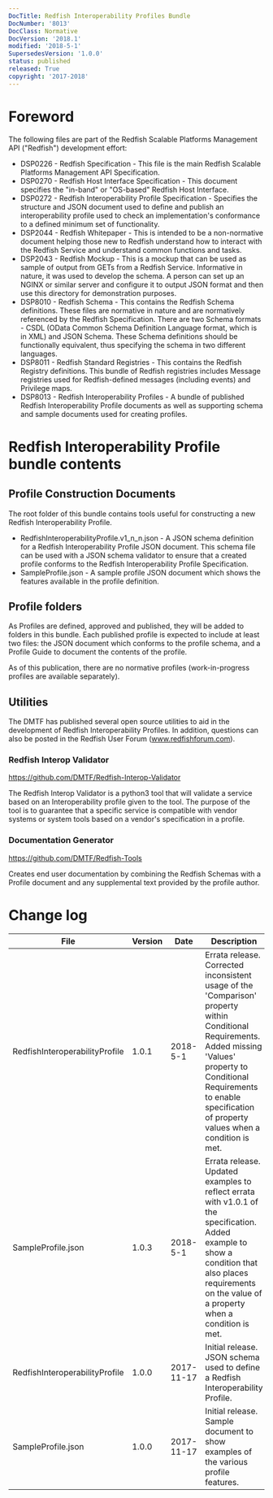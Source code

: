 ```yaml
---
DocTitle: Redfish Interoperability Profiles Bundle
DocNumber: '8013'
DocClass: Normative
DocVersion: '2018.1'
modified: '2018-5-1'
SupersedesVersion: '1.0.0'
status: published
released: True
copyright: '2017-2018'
---
```

# Foreword

The following files are part of the Redfish Scalable Platforms Management API ("Redfish") development effort:

* DSP0226 - Redfish Specification - This file is the main Redfish Scalable Platforms Management API Specification.
* DSP0270 - Redfish Host Interface Specification - This document specifies the "in-band" or "OS-based" Redfish Host Interface. 
* DSP0272 - Redfish Interoperability Profile Specification - Specifies the structure and JSON document used to define and publish an interoperability profile used to check an implementation's conformance to a defined minimum set of functionality.
* DSP2044 - Redfish Whitepaper - This is intended to be a non-normative document helping those new to Redfish understand how to interact with the Redfish Service and understand common functions and tasks.
* DSP2043 - Redfish Mockup - This is a mockup that can be used as sample of output from GETs from a Redfish Service.  Informative in nature, it was used to develop the schema.  A person can set up an NGINX or similar server and configure it to output JSON format and then use this directory for demonstration purposes.
* DSP8010 - Redfish Schema - This contains the Redfish Schema definitions.  These files are normative in nature and are normatively referenced by the Redfish Specification.  There are two Schema formats - CSDL (OData Common Schema Definition Language format, which is in XML) and JSON Schema.  These Schema definitions should be functionally equivalent, thus specifying the schema in two different languages.
* DSP8011 - Redfish Standard Registries - This contains the Redfish Registry definitions.  This bundle of Redfish registries includes Message registries used for Redfish-defined messages (including events) and Privilege maps.
* DSP8013 - Redfish Interoperability Profiles - A bundle of published Redfish Interoperability Profile documents as well as supporting schema and sample documents used for creating profiles.


# Redfish Interoperability Profile bundle contents

## Profile Construction Documents

The root folder of this bundle contains tools useful for constructing a new Redfish Interoperability Profile.  

* RedfishInteroperabilityProfile.v1_n_n.json - A JSON schema definition for a Redfish Interoperability Profile JSON document. This schema file can be used with a JSON schema validator to ensure that a created profile conforms to the Redfish Interoperability Profile Specification.
* SampleProfile.json - A sample profile JSON document which shows the features available in the profile definition.

## Profile folders

As Profiles are defined, approved and published, they will be added to folders in this bundle.  Each published profile is expected to include at least two files: the JSON document which conforms to the profile schema, and a Profile Guide to document the contents of the profile.

As of this publication, there are no normative profiles (work-in-progress profiles are available separately).

## Utilities 

The DMTF has published several open source utilities to aid in the development of Redfish Interoperability Profiles. In addition, questions can also be posted in the Redfish User Forum (www.redfishforum.com).

### Redfish Interop Validator

https://github.com/DMTF/Redfish-Interop-Validator

The Redfish Interop Validator is a python3 tool that will validate a service based on an Interoperability profile given to the tool. The purpose of the tool is to guarantee that a specific service is compatible with vendor systems or system tools based on a vendor's specification in a profile.

### Documentation Generator

https://github.com/DMTF/Redfish-Tools

Creates end user documentation by combining the Redfish Schemas with a Profile document and any supplemental text provided by the profile author.


# Change log

| File | Version | Date      | Description     |
| ---         | ---     | ---       | ---             |
| RedfishInteroperabilityProfile | 1.0.1 | 2018-5-1 | Errata release.  Corrected inconsistent usage of the 'Comparison' property within Conditional Requirements.  Added missing 'Values' property to Conditional Requirements to enable specification of property values when a condition is met. |
| SampleProfile.json | 1.0.3 | 2018-5-1 | Errata release.  Updated examples to reflect errata with v1.0.1 of the specification.  Added example to show a condition that also places requirements on the value of a property when a condition is met. |
| RedfishInteroperabilityProfile | 1.0.0 | 2017-11-17 | Initial release.  JSON schema used to define a Redfish Interoperability Profile. |
| SampleProfile.json | 1.0.0 | 2017-11-17 | Initial release.  Sample document to show examples of the various profile features. |
